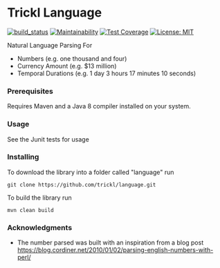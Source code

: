 # Trickl Language

[![build_status](https://travis-ci.com/trickl/language.svg?branch=master)](https://travis-ci.com/trickl/language)
[![Maintainability](https://api.codeclimate.com/v1/badges/be4af1f4cc620e465849/maintainability)](https://codeclimate.com/github/trickl/language/maintainability)
[![Test Coverage](https://api.codeclimate.com/v1/badges/be4af1f4cc620e465849/test_coverage)](https://codeclimate.com/github/trickl/language/test_coverage)
[![License: MIT](https://img.shields.io/badge/License-MIT-yellow.svg)](https://opensource.org/licenses/MIT)

Natural Language Parsing For

 * Numbers (e.g. one thousand and four)
 * Currency Amount (e.g. $13 million)
 * Temporal Durations (e.g. 1 day 3 hours 17 minutes 10 seconds)

### Prerequisites

Requires Maven and a Java 8 compiler installed on your system.

### Usage

See the Junit tests for usage

### Installing

To download the library into a folder called "language" run

```
git clone https://github.com/trickl/language.git
```

To build the library run

```
mvn clean build
```

### Acknowledgments

* The number parsed was built with an inspiration from a blog post https://blog.cordiner.net/2010/01/02/parsing-english-numbers-with-perl/

